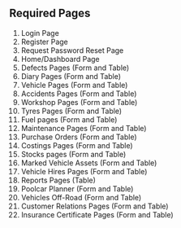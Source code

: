 ## Required Pages

1. Login Page
2. Register Page
3. Request Password Reset Page
4. Home/Dashboard Page
5. Defects Pages (Form and Table)
6. Diary Pages (Form and Table)
7. Vehicle Pages (Form and Table)
8. Accidents Pages (Form and Table)
9. Workshop Pages (Form and Table)
10. Tyres Pages (Form and Table)
11. Fuel pages (Form and Table)
12. Maintenance Pages (Form and Table)
13. Purchase Orders (Form and Table)
14. Costings Pages (Form and Table)
15. Stocks pages (Form and Table)
16. Marked Vehicle Assets (Form and Table)
17. Vehicle Hires Pages (Form and Table)
18. Reports Pages (Table)
19. Poolcar Planner (Form and Table)
20. Vehicles Off-Road (Form and Table)
21. Customer Relations Pages (Form and Table)
22. Insurance Certificate Pages (Form and Table)